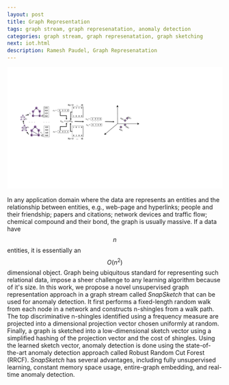```yaml
---
layout: post
title: Graph Representation
tags: graph stream, graph represenatation, anomaly detection
categories: graph stream, graph represenatation, graph sketching
next: iot.html
description: Ramesh Paudel, Graph Represenatation
---
```


<div class="topimage">
    <img src="../assets/pics/sketching.pdf"
              title="Graph Representation" alt="Graph Representation"/>
</div>

In any application domain where the data are represents an entities and the relationship between
entities, e.g., web-page and hyperlinks; people and their friendship; papers and citations;
network devices and traffic flow; chemical compound and their bond, the graph is usually massive.
If a data have $$n$$ entities, it is essentially an $$O(n^2)$$ dimensional object.
Graph being ubiquitous standard for representing such relational data, impose a sheer challenge
to any learning algorithm because of it's size. In this work, we propose a novel unsupervised graph
representation approach in a graph stream called *SnapSketch* that can be used for anomaly detection.
It first performs a fixed-length random walk from each node in a network and constructs n-shingles
from a walk path. The top discriminative n-shingles identified using a frequency measure are projected
into a dimensional projection vector chosen uniformly at random. Finally, a graph is sketched into a
low-dimensional sketch vector using a simplified hashing of the projection vector and the cost of shingles.
Using the learned sketch vector, anomaly detection is done using the state-of-the-art anomaly detection
approach called Robust Random Cut Forest (RRCF). *SnapSketch* has several advantages, including fully unsupervised learning,
constant memory space usage, entire-graph embedding, and real-time anomaly detection.


